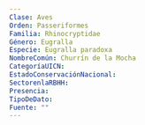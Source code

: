 ```yaml
---
Clase: Aves
Orden: Passeriformes
Familia: Rhinocryptidae
Género: Eugralla
Especie: Eugralla paradoxa
NombreComún: Churrín de la Mocha
CategoríaUICN: 
EstadoConservaciónNacional: 
SectorenlaRBHH: 
Presencia: 
TipoDeDato: 
Fuente: ""
---
```

